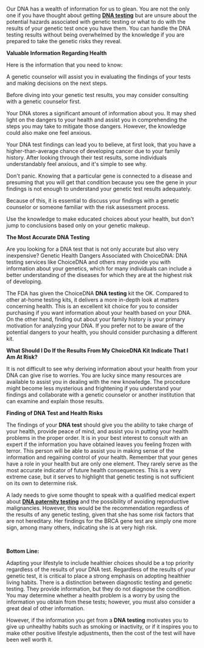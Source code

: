 <p>Our DNA has a wealth of information for us to glean. You are not the only one if you have thought about getting <a class="inline_disabled" href="https://www.choicedna.com/dna-testing-location/waukegan-il/"><strong>DNA testing</strong></a> but are unsure about the potential hazards associated with genetic testing or what to do with the results of your genetic test once you have them. You can handle the DNA testing results without being overwhelmed by the knowledge if you are prepared to take the genetic risks they reveal.</p>
<p><strong>Valuable Information Regarding Health </strong></p>
<p>Here is the information that you need to know:</p>
<p>A genetic counselor will assist you in evaluating the findings of your tests and making decisions on the next steps.</p>
<p>Before diving into your genetic test results, you may consider consulting with a genetic counselor first.</p>
<p>Your DNA stores a significant amount of information about you. It may shed light on the dangers to your health and assist you in comprehending the steps you may take to mitigate those dangers. However, the knowledge could also make one feel anxious.</p>
<p>Your DNA test findings can lead you to believe, at first look, that you have a higher-than-average chance of developing cancer due to your family history. After looking through their test results, some individuals understandably feel anxious, and it's simple to see why.</p>
<p>Don't panic. Knowing that a particular gene is connected to a disease and presuming that you will get that condition because you see the gene in your findings is not enough to understand your genetic test results adequately.</p>
<p>Because of this, it is essential to discuss your findings with a genetic counselor or someone familiar with the risk assessment process.</p>
<p>Use the knowledge to make educated choices about your health, but don't jump to conclusions based only on your genetic makeup.</p>
<p><strong>The Most Accurate DNA Testing</strong></p>
<p>Are you looking for a DNA test that is not only accurate but also very inexpensive? Genetic Health Dangers Associated with ChoiceDNA: DNA testing services like ChoiceDNA and others may provide you with information about your genetics, which for many individuals can include a better understanding of the diseases for which they are at the highest risk of developing.</p>
<p>The FDA has given the ChoiceDNA <strong>DNA testing</strong> kit the OK. Compared to other at-home testing kits, it delivers a more in-depth look at matters concerning health. This is an excellent kit choice for you to consider purchasing if you want information about your health based on your DNA. On the other hand, finding out about your family history is your primary motivation for analyzing your DNA. If you prefer not to be aware of the potential dangers to your health, you should consider purchasing a different kit.</p>
<p><strong>What Should I Do If the Results From My ChoiceDNA Kit Indicate That I Am At Risk?</strong></p>
<p>It is not difficult to see why deriving information about your health from your DNA can give rise to worries. You are lucky since many resources are available to assist you in dealing with the new knowledge. The procedure might become less mysterious and frightening if you understand your findings and collaborate with a genetic counselor or another institution that can examine and explain those results.</p>
<p><strong>Finding of DNA Test and Health Risks</strong></p>
<p>The findings of your <strong>DNA test</strong> should give you the ability to take charge of your health, provide peace of mind, and assist you in putting your health problems in the proper order. It is in your best interest to consult with an expert if the information you have obtained leaves you feeling frozen with terror. This person will be able to assist you in making sense of the information and regaining control of your health. Remember that your genes have a role in your health but are only one element. They rarely serve as the most accurate indicator of future health consequences. This is a very extreme case, but it serves to highlight that genetic testing is not sufficient on its own to determine risk.</p>
<p>A lady needs to give some thought to speak with a qualified medical expert about <a class="inline_disabled" href="https://www.choicedna.com/dna-testing-location/cicero-il/"><strong>DNA paternity testing</strong></a> and the possibility of avoiding reproductive malignancies. However, this would be the recommendation regardless of the results of any genetic testing, given that she has some risk factors that are not hereditary. Her findings for the BRCA gene test are simply one more sign, among many others, indicating she is at very high risk.</p>
<p>&nbsp;</p>
<p><strong>Bottom Line:</strong></p>
<p>Adapting your lifestyle to include healthier choices should be a top priority regardless of the results of your DNA test. Regardless of the results of your genetic test, it is critical to place a strong emphasis on adopting healthier living habits. There is a distinction between diagnostic testing and genetic testing. They provide information, but they do not diagnose the condition. You may determine whether a health problem is a worry by using the information you obtain from these tests; however, you must also consider a great deal of other information.</p>
<p>However, if the information you get from a <strong>DNA testing</strong> motivates you to give up unhealthy habits such as smoking or inactivity, or if it inspires you to make other positive lifestyle adjustments, then the cost of the test will have been well worth it.</p>
